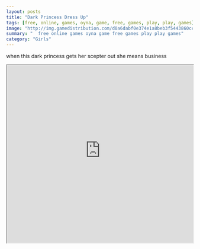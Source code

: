 ```yaml
---
layout: posts
title: "Dark Princess Dress Up"
tags: [free, online, games, oyna, game, free, games, play, play, games]
image: "http://img.gamedistribution.com/d0a6dabf0e374e1a8beb3f5443860cc9.jpg"
summary: "  free online games oyna game free games play play games"
category: "Girls"
---
```


when this dark princess gets her scepter out she means business

<iframe width="100%" height="480px;" src="http://flash.gamedistribution.com?game=d0a6dabf0e374e1a8beb3f5443860cc9"></iframe>